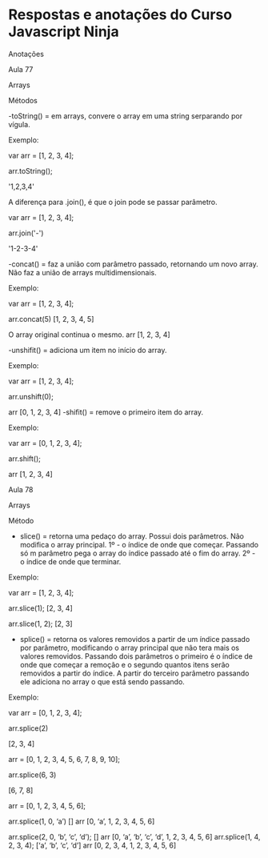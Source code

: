 # Respostas e anotações do Curso Javascript Ninja

Anotações

Aula 77

Arrays

Métodos

-toString() = em arrays, convere o array em uma string serparando por vígula.

Exemplo: 

var arr = [1, 2, 3, 4];

arr.toString();

'1,2,3,4'

A diferença para .join(), é que o join pode se passar parâmetro. 

var arr = [1, 2, 3, 4];

arr.join('-')

'1-2-3-4'

-concat() = faz a união com parâmetro passado, retornando um novo array. Não faz a união de arrays multidimensionais.

Exemplo:

var arr = [1, 2, 3, 4];

arr.concat(5)
[1, 2, 3, 4, 5]

O array original continua o mesmo.
arr
[1, 2, 3, 4]

-unshifit() = adiciona um item no início do array.

Exemplo:

var arr = [1, 2, 3, 4];

arr.unshift(0);

arr
[0, 1, 2, 3, 4]
-shifit() = remove  o primeiro item do array.

Exemplo:

var arr = [0, 1, 2, 3, 4];

arr.shift();

arr
[1, 2, 3, 4]


Aula 78

Arrays 

Método 

- slice() = retorna uma pedaço do array. Possui dois parâmetros. Não modifica o array principal.
1º -  o índice de onde que começar. Passando só m parâmetro pega o array do índice passado até o fim do array. 
2º - o índice de onde que terminar. 

Exemplo:

var arr = [1, 2, 3, 4];

arr.slice(1);
[2, 3, 4]

arr.slice(1, 2);
[2, 3]

- splice() = retorna os valores removidos a partir de um índice passado por parâmetro, modificando o array principal que não tera mais os valores removidos. Passando dois parâmetros o primeiro é o índice de onde que começar a remoção e o segundo quantos itens serão removidos a partir do índice. A partir do terceiro parâmetro passando ele adiciona no array o que está sendo passando. 

Exemplo:

var arr = [0, 1, 2, 3, 4];

arr.splice(2)

[2, 3, 4]

arr = [0, 1, 2, 3, 4, 5, 6, 7, 8, 9, 10];

arr.splice(6, 3)

[6, 7, 8]

arr = [0, 1, 2, 3, 4, 5, 6];

arr.splice(1, 0, ‘a’)
[]
arr
[0, ‘a’, 1, 2, 3, 4, 5, 6]

arr.splice(2, 0, ‘b’, ‘c’, ‘d’);
[]
arr
[0, ‘a’, ‘b’, ‘c’, ‘d’, 1, 2, 3, 4, 5, 6]
arr.splice(1, 4, 2, 3, 4);
[‘a’, ‘b’, ‘c’, ‘d’]
arr
[0, 2, 3, 4, 1, 2, 3, 4, 5, 6]

